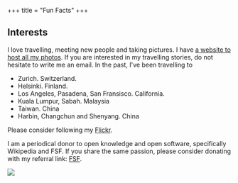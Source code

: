 +++
title = "Fun Facts"
+++

## Interests

I love travelling, meeting new people and taking pictures. I have [a website to host all my photos](https://photos.yaonotes.org). If you are interested in my travelling stories, do not hesitate to write me an email. In the past, I've been travelling to

* Zurich. Switzerland.
* Helsinki. Finland. 
* Los Angeles, Pasadena, San Fransisco. California.
* Kuala Lumpur, Sabah. Malaysia
* Taiwan. China
* Harbin, Changchun and Shenyang. China

Please consider following my [Flickr](https://www.flickr.com/photos/xzyao/).

I am a periodical donor to open knowledge and open software, specifically Wikipedia and FSF. If you share the same passion, please consider donating with my referral link: [FSF](https://my.fsf.org/join?referrer=5805214).

![](https://static.fsf.org/nosvn/associate/crm/5805214.png)